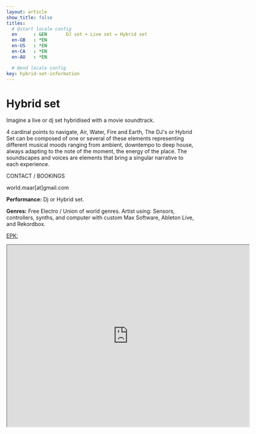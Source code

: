 ```yaml
---
layout: article
show_title: false
titles:
  # @start locale config
  en      : &EN       DJ set + Live set = Hybrid set 
  en-GB   : *EN
  en-US   : *EN
  en-CA   : *EN
  en-AU   : *EN

  # @end locale config
key: hybrid-set-information
---
```

# Hybrid set

Imagine a live or dj set hybridised with a movie soundtrack.   

4 cardinal points to navigate, Air, Water, Fire and Earth, 
The DJ's or Hybrid Set can be composed of one or several of these elements representing different musical moods ranging from ambient, downtempo to deep house, always adapting to the note of the moment, the energy of the place. The soundscapes and voices are elements that bring a singular narrative to each experience. 

CONTACT / BOOKINGS

world.maar[at]gmail.com

  **Performance:** Dj or  Hybrid set. 
  
  **Genres:** Free Electro / Union of world genres.
  Artist using: Sensors, controllers, synths, and computer with custom Max Software, Ableton Live, and Rekordbox.

<a href="https://drive.google.com/file/d/1XWfNCR8_is6SOeWxxoN1SO6SQl1-gTIk/view" rel="EPK" target="_blank">EPK:</a>

<iframe src="https://drive.google.com/file/d/1SCrB9n8f4zorRA2fksg0NQzz-lM62nMZ/preview" width="640" height="480" allow="autoplay"></iframe>
